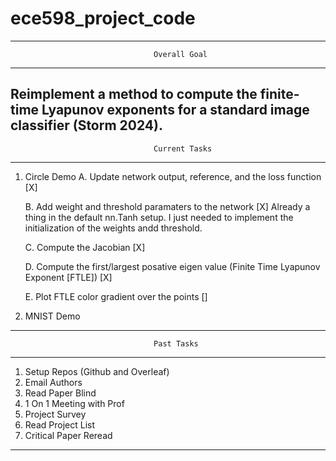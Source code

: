 # ece598_project_code

---------------------------------------------------------------------------------
                                    Overall Goal
---------------------------------------------------------------------------------
Reimplement a method to compute the finite-time Lyapunov exponents for a standard
image classifier (Storm 2024).
---------------------------------------------------------------------------------
                                    Current Tasks
---------------------------------------------------------------------------------
1. Circle Demo
    A. Update network output, reference, and the loss function [X]
    
    B. Add weight and threshold paramaters to the network [X]
        Already a thing in the default nn.Tanh setup. I just needed to implement the initialization of the weights andd threshold.

    C. Compute the Jacobian [X]

    D. Compute the first/largest posative eigen value (Finite Time Lyapunov Exponent [FTLE]) [X]

    E. Plot FTLE color gradient over the points []

2. MNIST Demo

---------------------------------------------------------------------------------
                                    Past Tasks
---------------------------------------------------------------------------------
1. Setup Repos (Github and Overleaf)
2. Email Authors
3. Read Paper Blind
4. 1 On 1 Meeting with Prof
5. Project Survey
6. Read Project List
7. Critical Paper Reread
---------------------------------------------------------------------------------